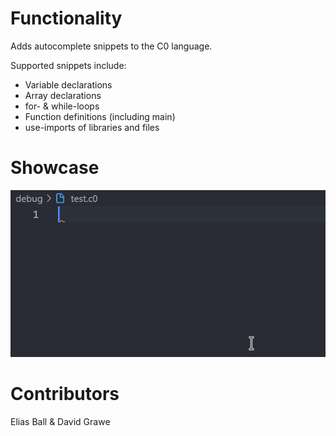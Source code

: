 # Functionality
Adds autocomplete snippets to the C0 language.

Supported snippets include:
- Variable declarations
- Array declarations
- for- & while-loops
- Function definitions (including main)
- use-imports of libraries and files

# Showcase

![Showcase GIF](images/showcase.gif)
# Contributors
Elias Ball & David Grawe